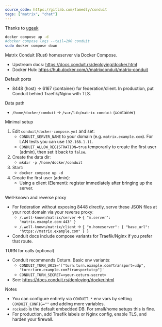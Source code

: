 ```yaml
---
source_code: https://gitlab.com/famedly/conduit
tags: ["matrix", "chat"]
---
```


Thanks to [ugeek](https://ugeek.github.io/blog/post/2022-07-11-conduit-el-matrix-escrito-en-rust.html)

```sh
docker compose up -d
#docker compose logs --tail=200 conduit
sudo docker compose down
```

Matrix Conduit (Rust) homeserver via Docker Compose.

- Upstream docs: https://docs.conduit.rs/deploying/docker.html
- Docker Hub: https://hub.docker.com/r/matrixconduit/matrix-conduit

Default ports
- 8448 (host) -> 6167 (container) for federation/client. In production, put Conduit behind Traefik/Nginx with TLS.

Data path
- `/home/docker/conduit` -> `/var/lib/matrix-conduit` (container)

Minimal setup
1) Edit `conduit/docker-compose.yml` and set:
   - `CONDUIT_SERVER_NAME` to your domain (e.g. `matrix.example.com`). For LAN tests you can use `192.168.1.11`.
   - `CONDUIT_ALLOW_REGISTRATION=true` temporarily to create the first user (admin), then set it back to `false`.
2) Create the data dir:
   - `mkdir -p /home/docker/conduit`
3) Start:
   - `docker compose up -d`
4) Create the first user (admin):
   - Using a client (Element): register immediately after bringing up the server.

Well-known and reverse proxy
- For federation without exposing 8448 directly, serve these JSON files at your root domain via your reverse proxy:
  - `/.well-known/matrix/server` -> `{ "m.server": "matrix.example.com:443" }`
  - `/.well-known/matrix/client` -> `{ "m.homeserver": { "base_url": "https://matrix.example.com" } }`
- Conduit docs include compose variants for Traefik/Nginx if you prefer that route.

TURN for calls (optional)
- Conduit recommends Coturn. Basic env variants:
  - `CONDUIT_TURN_URIS='["turn:turn.example.com?transport=udp", "turn:turn.example.com?transport=tcp"]'`
  - `CONDUIT_TURN_SECRET=<your-coturn-secret>`
- See: https://docs.conduit.rs/deploying/docker.html

Notes
- You can configure entirely via `CONDUIT_*` env vars by setting `CONDUIT_CONFIG=""` and adding more variables.
- `rocksdb` is the default embedded DB. For small/home setups this is fine.
- For production, add Traefik labels or Nginx config, enable TLS, and harden your firewall.
